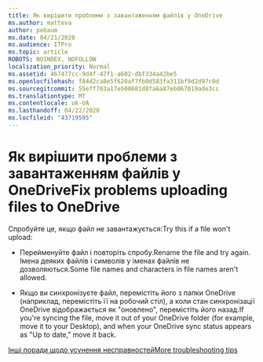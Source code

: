 ```yaml
---
title: Як вирішити проблеми з завантаженням файлів у OneDrive
ms.author: matteva
author: pebaum
ms.date: 04/21/2020
ms.audience: ITPro
ms.topic: article
ROBOTS: NOINDEX, NOFOLLOW
localization_priority: Normal
ms.assetid: 467477cc-9d4f-47f1-a602-dbf334a42be5
ms.openlocfilehash: f84d2ca8e5f620af7fb0d583fa311bf9d2d97c0d
ms.sourcegitcommit: 55eff703a17e500681d8fa6a87eb067019ade3cc
ms.translationtype: MT
ms.contentlocale: uk-UA
ms.lasthandoff: 04/22/2020
ms.locfileid: "43719595"
---
```

# <a name="fix-problems-uploading-files-to-onedrive"></a><span data-ttu-id="47baa-102">Як вирішити проблеми з завантаженням файлів у OneDrive</span><span class="sxs-lookup"><span data-stu-id="47baa-102">Fix problems uploading files to OneDrive</span></span>

<span data-ttu-id="47baa-103">Спробуйте це, якщо файл не завантажується:</span><span class="sxs-lookup"><span data-stu-id="47baa-103">Try this if a file won't upload:</span></span>
  
- <span data-ttu-id="47baa-104">Перейменуйте файл і повторіть спробу.</span><span class="sxs-lookup"><span data-stu-id="47baa-104">Rename the file and try again.</span></span> <span data-ttu-id="47baa-105">Імена деяких файлів і символів у іменах файлів не дозволяються.</span><span class="sxs-lookup"><span data-stu-id="47baa-105">Some file names and characters in file names aren't allowed.</span></span> 
    
- <span data-ttu-id="47baa-106">Якщо ви синхронізуєте файл, перемістіть його з папки OneDrive (наприклад, перемістіть її на робочий стіл), а коли стан синхронізації OneDrive відображається як "оновлено", перемістіть його назад.</span><span class="sxs-lookup"><span data-stu-id="47baa-106">If you're syncing the file, move it out of your OneDrive folder (for example, move it to your Desktop), and when your OneDrive sync status appears as "Up to date," move it back.</span></span> 
    
[<span data-ttu-id="47baa-107">Інші поради щодо усунення несправностей</span><span class="sxs-lookup"><span data-stu-id="47baa-107">More troubleshooting tips</span></span>](https://go.microsoft.com/fwlink/?linkid=873155)
  

